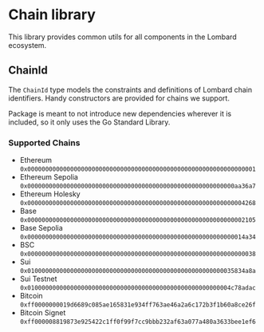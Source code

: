 # Chain library
This library provides common utils for all components in the Lombard ecosystem.

## ChainId
The `ChainId` type models the constraints and definitions of Lombard chain identifiers. Handy constructors are provided for chains we support.

Package is meant to not introduce new dependencies wherever it is included, so it only uses the Go Standard Library.

### Supported Chains

- Ethereum `0x0000000000000000000000000000000000000000000000000000000000000001`
- Ethereum Sepolia `0x0000000000000000000000000000000000000000000000000000000000aa36a7`
- Ethereum Holesky `0x0000000000000000000000000000000000000000000000000000000000004268`
- Base `0x0000000000000000000000000000000000000000000000000000000000002105`
- Base Sepolia `0x0000000000000000000000000000000000000000000000000000000000014a34`
- BSC `0x0000000000000000000000000000000000000000000000000000000000000038`
- Sui `0x0100000000000000000000000000000000000000000000000000000035834a8a`
- Sui Testnet `0x010000000000000000000000000000000000000000000000000000004c78adac`
- Bitcoin `0xff0000000019d6689c085ae165831e934ff763ae46a2a6c172b3f1b60a8ce26f`
- Bitcoin Signet `0xff000008819873e925422c1ff0f99f7cc9bbb232af63a077a480a3633bee1ef6`
